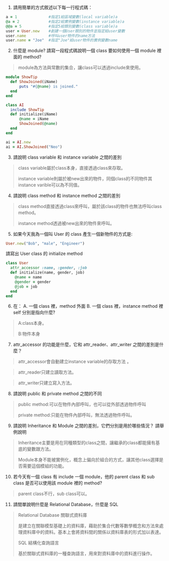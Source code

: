 1. 請用簡單的方式敘述以下每一行程式碼：
  ```ruby 
  a = 1              #指定1給區域變數(local variable)a
  @a = 2             #指定2給實例變數(instance variable)a
  @@a = 5            #指定5給類別變數(class variable)a
  user = User.new    #創建一個User類別的物件並指定給user變數
  user.name          #呼叫user物件的name方法
  user.name = "Joe"  #指定"Joe"給user物件的實例變數name
  ```
  
2. 什麼是 module? 請寫一段程式碼說明一個 class 要如何使用一個 module 裡面的 method?
  > module為方法與常數的集合，讓class可以透過include來使用。
  ```ruby
  module ShowTip
  	def ShowJoined(iName)
  		puts "#{@name} is joined."
  	end
  end
  
  class AI
  	include ShowTip
  	def initialize(iName)
  		@name = iName
  		ShowJoined(@name)
  	end
  end
  
  ai = AI.new
  ai = AI.ShowJoined("Neo")
  ```

3. 請說明 class variable 和 instance variable 之間的差別
  > class variable屬於class本身，直接透過class來存取。
  > 
  > instance variable則屬於被new出來的物件，同個class的不同物件其instance varible可以為不同值。

4. 請說明 class method 和 instance method 之間的差別
  > class method直接透過class來呼叫，屬於該class的物件也無法呼叫class method。
  > 
  > instance method透過被new出來的物件來呼叫。

5. 如果今天我為一個叫 User 的 class 產生一個新物件的方式是:
  ```ruby
  User.new("Bob", "male", "Engineer")
  ```
請寫出 User class 的 initialize method
  > 
  ```ruby
  class User
    attr_accessor :name, :gender, :job
    def initialize(name, gender, job)
      @name = name
      @gender = gender
      @job = job
    end
  end
  ```

6. 在：
  A.  一個 class 裡，method 外面
  B.  一個 class 裡，instance method 裡
  self 分別是指向什麼?
  > A:class本身。
  > 
  > B:物件本身

7. attr_accessor 的功能是什麼，它和 attr_reader、attr_writer 之間的差別是什麼？
  > attr_accessor會自動建立instance variable的存取方法 。
  
  > attr_reader只建立讀取方法。
  
  > attr_writer只建立寫入方法。

8. 請說明 public 和 private method 之間的不同
  > public method:可以在物件內部呼叫，也可以從外部透過物件呼叫
  > 
  > private method:只能在物件內部呼叫，無法透過物件呼叫。

9. 請說明 Inheritance 和 Module 之間的差別，它們分別是用於哪些情況？ 請舉例說明
  > Inheritance主要是用在同種類型的class之間，讓繼承的class都能擁有基底的變數跟方法。
  > 
  > Module本身不能被實例化，概念上偏向於組合的方式，讓其他class選擇是否需要這個模組的功能。

10. 若今天有一個 class 有 include 一個 module，他的 parent class 和 sub class 是否可以使用該 module 裡的 method?
  > parent class不行，sub class可以。

11. 請間單說明什麼是 Relational Database，什麼是 SQL
  > Relational Database 關聯式資料庫
  > 
  > 是建立在關聯模型基礎上的資料庫，藉助於集合代數等數學概念和方法來處理資料庫中的資料。基本上會將資料間的關係以資料庫表的形式加以表達。
  >
  > SQL 結構化查詢語言
  > 
  > 基於關聯式資料庫的一種查詢語言，用來對資料庫中的資料進行操作。
  